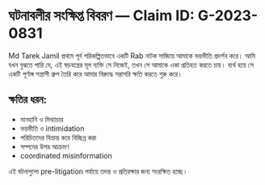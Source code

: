 # ঘটনাবলীর সংক্ষিপ্ত বিবরণ — Claim ID: G-2023-0831

Md Tarek Jamil প্রথমে পূর্ব পরিকল্পিতভাবে একটি Rab নাটক সাজিয়ে আমাকে ভয়ভীতি প্রদর্শন করে। আমি যখন বুঝতে পারি যে, এই ষড়যন্ত্রের মূল ব্যক্তি সে নিজেই, তখন সে আমাকে একা প্রতিহত করতে চায়। ব্যর্থ হয়ে সে একটি পূর্ণাঙ্গ সন্ত্রাসী গ্রুপ তৈরি করে আমার বিরুদ্ধে সরাসরি ক্ষতি করতে শুরু করে।

## ক্ষতির ধরন:
- মানহানি ও মিথ্যাচার
- ভয়ভীতি ও intimidation
- পরিচিতদের বিভ্রান্ত করে বিচ্ছিন্ন করা
- সম্পদের উপর আক্রমণ
- coordinated misinformation

এই ঘটনাগুলো pre-litigation পর্যায়ে তদন্ত ও প্রতিরক্ষার জন্য সংরক্ষিত হচ্ছে।

